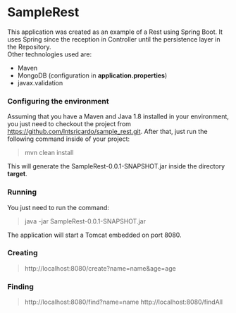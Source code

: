 # SampleRest

This application was created as an example of a Rest using Spring Boot. It uses Spring since the reception in Controller until the persistence layer in the Repository.<br>
Other technologies used are:
- Maven
- MongoDB (configuration in **application.properties**)
- javax.validation

### Configuring the environment

Assuming that you have a Maven and Java 1.8 installed in your environment, you just need to checkout the project from https://github.com/lntsricardo/sample_rest.git. After that, just run the following command inside of your project:
> mvn clean install

This will generate the SampleRest-0.0.1-SNAPSHOT.jar inside the directory **target**.


### Running

You just need to run the command:
> java -jar SampleRest-0.0.1-SNAPSHOT.jar

The application will start a Tomcat embedded on port 8080.

### Creating

> http://localhost:8080/create?name=name&age=age

### Finding

> http://localhost:8080/find?name=name
> http://localhost:8080/findAll
